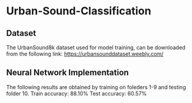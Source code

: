 # Urban-Sound-Classification

## Dataset
The UrbanSound8k dataset used for model training, can be downloaded from the following link: https://urbansounddataset.weebly.com/

## Neural Network Implementation 
The following results are obtained by training on foleders 1-9 and testing folder 10. 
Train accuracy: 88.10%
Test accuracy: 60.57%